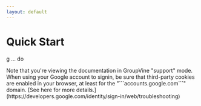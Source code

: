 ```yaml
---
layout: default
---
```


# Quick Start
g
... do

<div class="support">
Note that you're viewing the documentation in GroupVine "support" mode.
</div>



<div class="adv">
When using your Google account to signin, be sure that third-party
cookies are enabled in your browser, at least for the
"```accounts.google.com```" domain. 
[See here for more details.](https://developers.google.com/identity/sign-in/web/troubleshooting)
</div>